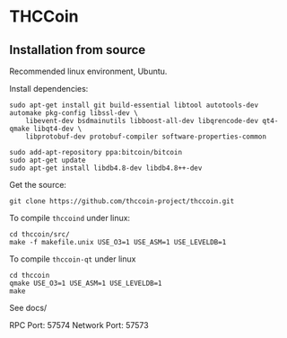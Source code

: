 THCCoin
========

Installation from source
------------------------

Recommended linux environment, Ubuntu.

Install dependencies:

    sudo apt-get install git build-essential libtool autotools-dev automake pkg-config libssl-dev \
        libevent-dev bsdmainutils libboost-all-dev libqrencode-dev qt4-qmake libqt4-dev \
        libprotobuf-dev protobuf-compiler software-properties-common
     
    sudo add-apt-repository ppa:bitcoin/bitcoin
    sudo apt-get update
    sudo apt-get install libdb4.8-dev libdb4.8++-dev

Get the source:

    git clone https://github.com/thccoin-project/thccoin.git

To compile `thccoind` under linux:

    cd thccoin/src/
    make -f makefile.unix USE_O3=1 USE_ASM=1 USE_LEVELDB=1

To compile `thccoin-qt` under linux

    cd thccoin
    qmake USE_O3=1 USE_ASM=1 USE_LEVELDB=1
    make

See docs/

RPC Port: 57574
Network Port: 57573
